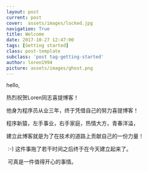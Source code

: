 ```yaml
---
layout: post
current: post
cover:  assets/images/locked.jpg
navigation: True
title: Welcome
date: 2017-10-27 12:47:00
tags: [Getting started]
class: post-template
subclass: 'post tag-getting-started'
author: loren1994
picture: assets/images/ghost.png
---
```

hello,

   热烈祝贺Loren同志喜提博客！
   
   他身为程序员从业三年，终于凭借自己的努力喜提博客！
   
   程序新猿，左手事业，右手家庭，热情大方，青春洋溢，
   
   建立此博客就是为了在技术的道路上贡献自己的一份力量！

​   :-) 这件事拖了若干时间之后终于在今天建立起来了。

​   可真是一件值得开心的事情。